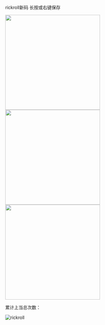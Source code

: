 rickroll新码 长按或右键保存

<img width="300" height="300" src="https://s3.bmp.ovh/imgs/2022/03/28263e478924b84a.jpg"/>

<img width="300" height="300" src="https://s3.bmp.ovh/imgs/2022/03/8fab5ce193e4043a.jpg"/>

<img width="300" height="300" src="https://s3.bmp.ovh/imgs/2022/03/ada23ef9583f92e3.jpg"/>

累计上当总次数：

![rickroll](https://count.getloli.com/get/@rickroll)
